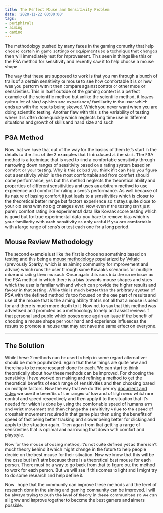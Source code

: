 ```yaml
---
title: The Perfect Mouse and Sensitivity Problem
date: '2020-11-22 00:00:00'
tags:
- periphirals
- aiming
- gaming
---
```


The methodology pushed by many faces in the gaming comunity that help choose certain in game settings or
equipment use a technique that changes then will immediately test for improvement. This seen in things like this or
the PSA method for sensitivity and recently saw it to help choose a mouse shape.

The way that these are supposed to work is that you run through a bunch of
trails of a certain sensitivity or mouse to see how comfortable it is or
how well you perform with it then compare against
control or other mice or sensitivities.
This in itself outside of the gaming context is a perfect example of
the scientific method but unlike the scientific method,
it leaves quite a lot of bias/ opinion and experience/ familiarity to the user
which ends up with the results being skewed. Which you never want when you are
doing scientific testing.
Another flaw with this is the variability of testing where it is often done
quickly which neglects long time use in different situations and
growth of skills and hand size and such.

## PSA Method

Now that we have that out of the way for the basics of them let’s start in the
details to the first of the 2 examples that I introduced at the start.
The PSA method is a technique that is used to find a comfortable sensitivity
through narrowing down ranges of sensitivity based on a rating system based
on comfort or your testing. Why is this so bad you think if it can help you
figure out a sensitivity which is the most comfortable and from comfort should
come performance, yes but this method neglects the theoretical ability and
properties of different sensitivities and uses an arbitrary method to use
experience and comfort for rating a sens’s performance.
As well because of its nature of basing comfort it just leads to a sensitivities
which is closer to the theoretical better range but
factors experience so it stays quite close to your old sens with
no big changes ever.
Now even if the testing isn’t just purely comfort rating like
experimental data like Kovaak score testing which
is good but for true experimental data,
you have to remove bias which is your familiarity with
each sensitivity so only useful if you are comfortable with a
large range of sens’s or test each one for a long period.

## Mouse Review Methodology

The second example just like the first is choosing something based on testing
and this being a [mouse methodology](https://twitter.com/VoltaicHQ/status/1322661735006875650?s=20)
popularized by [Voltaic](https://twitter.com/VoltaicHQ)
(previously Sparky, which is an aiming community for improvement and advice)
which runs the user through some Kovaaks scenarios for multiple mice and
rating them as such.
Once again this runs into the same issue as the PSA method in which there is a
bias towards mouse shapes and sizes which the user is familiar with and
which can provide the higher results and favour in that testing.
While this is much better than the arbitrary system of PSA with
the defined method it’s too focused on the one part of results and
use of the mouse that is the aiming ability that is not all that
a mouse is used for and there is much more depth to it.
Now not to say that this method was advertised and promoted as a methodology
to help and assist reviews if that personal and public which poses once again
an issue if the benefit of choosing a mouse shape per your hand and
experience influences the results to promote a mouse that may not have the
same effect on everyone.

* * *

## The Solution

While these 2 methods can be used to help in some regard alternatives should
be more popularized.
Again that these things are quite new and there has to be more research done
for each. We can start to think theoretically about how these methods can be
improved. For choosing the sensitivity I have worked on making and
refining a method to get the theoretical benefits of each range of
sensitivities and then choosing based on multiple factors.
Now the way that we do this per my
[document and video](/mouse-sensitivity-101)
we use the benefits of the ranges of low and of high sens which are control and
speed respectively and then apply it to the situation that it’s needed for which
is done by using the comfortable speed of humans arm and
wrist movement and then change the sensitivity value to the speed of
crosshair movement required in that game plus then using the benefits of
speed of fast being better tracking and slower being better for clicking and
apply to the situation again.
Then again from that getting a range of sensitivities that is optimal and
narrowing that down with comfort and playstyle.

Now for the mouse choosing method,
it’s not quite defined yet as there isn’t much theory behind it which might
change in the future to help people decide on the best mouse for their situation.
Now we know that this will be the case but isn’t atm because
there is a theoretical best mouse for each person.
There must be a way to go back from that to figure out the method to work
for each person. But we will see if this comes to light and
I might try to do some research and help define it.

Now I hope that the community can improve these methods and
the level of research done in the aiming and gaming community can be improved.
I will be always trying to push the level of theory in these communities so
we can all grow and improve together to become the best gamers and aimers possible.
